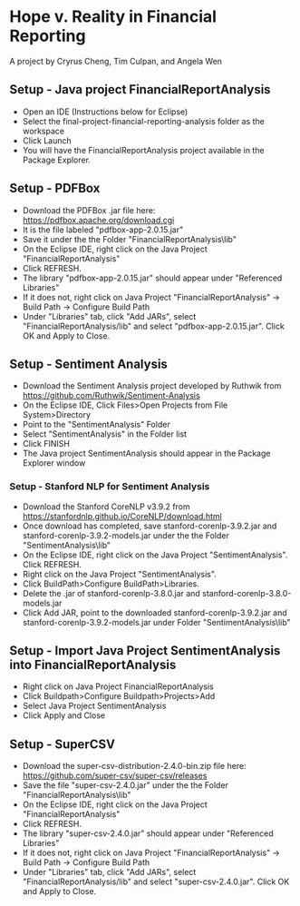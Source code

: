 # Hope v. Reality in Financial Reporting
A project by Cryrus Cheng, Tim Culpan, and Angela Wen

## Setup - Java project FinancialReportAnalysis
- Open an IDE (Instructions below for Eclipse)
- Select the final-project-financial-reporting-analysis folder as the workspace 
- Click Launch
- You will have the FinancialReportAnalysis project available in the Package Explorer.

## Setup - PDFBox 
- Download the PDFBox .jar file here: https://pdfbox.apache.org/download.cgi 
- It is the file labeled "pdfbox-app-2.0.15.jar"
- Save it under the the Folder "FinancialReportAnalysis\lib\"
- On the Eclipse IDE, right click on the Java Project "FinancialReportAnalysis"
- Click REFRESH.
- The library "pdfbox-app-2.0.15.jar" should appear under "Referenced Libraries"
- If it does not, right click on Java Project "FinancialReportAnalysis" -> Build Path -> Configure Build Path
- Under "Libraries" tab, click "Add JARs", select "FinancialReportAnalysis/lib" and select "pdfbox-app-2.0.15.jar". Click OK and Apply to Close.

## Setup - Sentiment Analysis 
- Download the Sentiment Analysis project developed by Ruthwik from https://github.com/Ruthwik/Sentiment-Analysis
- On the Eclipse IDE, Click Files>Open Projects from File System>Directory
- Point to the "SentimentAnalysis" Folder
- Select "SentimentAnalysis" in the Folder list
- Click FINISH
- The Java project SentimentAnalysis should appear in the Package Explorer window

### Setup - Stanford NLP for Sentiment Analysis
- Download the Stanford CoreNLP v3.9.2 from https://stanfordnlp.github.io/CoreNLP/download.html
- Once download has completed, save stanford-corenlp-3.9.2.jar and stanford-corenlp-3.9.2-models.jar under the the Folder "SentimentAnalysis\lib\"
- On the Eclipse IDE, right click on the Java Project "SentimentAnalysis". Click REFRESH.
- Right click on the Java Project "SentimentAnalysis". 
- Click BuildPath>Configure BuildPath>Libraries.
- Delete the .jar of stanford-corenlp-3.8.0.jar and stanford-corenlp-3.8.0-models.jar
- Click Add JAR, point to the downloaded stanford-corenlp-3.9.2.jar and stanford-corenlp-3.9.2-models.jar under Folder "SentimentAnalysis\lib\"

## Setup - Import Java Project SentimentAnalysis into FinancialReportAnalysis
- Right click on Java Project FinancialReportAnalysis
- Click Buildpath>Configure Buildpath>Projects>Add
- Select Java Project SentimentAnalysis
- Click Apply and Close

## Setup - SuperCSV 
- Download the super-csv-distribution-2.4.0-bin.zip file here: https://github.com/super-csv/super-csv/releases
- Save the file "super-csv-2.4.0.jar" under the the Folder "FinancialReportAnalysis\lib\"
- On the Eclipse IDE, right click on the Java Project "FinancialReportAnalysis"
- Click REFRESH.
- The library "super-csv-2.4.0.jar" should appear under "Referenced Libraries"
- If it does not, right click on Java Project "FinancialReportAnalysis" -> Build Path -> Configure Build Path
- Under "Libraries" tab, click "Add JARs", select "FinancialReportAnalysis/lib" and select "super-csv-2.4.0.jar". Click OK and Apply to Close.
